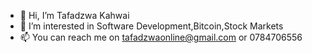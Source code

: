 - 👋 Hi, I’m Tafadzwa Kahwai
- 👀 I’m interested in Software Development,Bitcoin,Stock Markets
- 📫 You can reach me on tafadzwaonline@gmail.com or 0784706556

<!---
tafadzwaonline/tafadzwaonline is a ✨ special ✨ repository because its `README.md` (this file) appears on your GitHub profile.
You can click the Preview link to take a look at your changes.
--->
